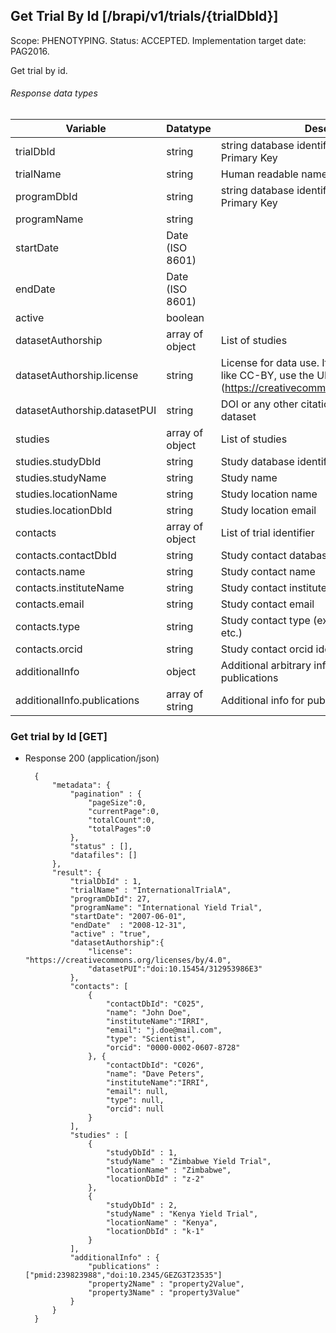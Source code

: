 ## Get Trial By Id [/brapi/v1/trials/{trialDbId}]

Scope: PHENOTYPING.
Status: ACCEPTED.
Implementation target date: PAG2016.

Get trial by id.

###### Response data types

| Variable                | Datatype        | Description                                             | Required |
| ----------------------- | --------------- | ------------------------------------------------------- | :------: |
| trialDbId               | string          | string database identifier, not necessarily a Primary Key |    Y     |
| trialName               | string          | Human readable name                                     |    Y     |
| programDbId             | string          | string database identifier, not necessarily a Primary Key |          |
| programName             | string          |                                                         |          |
| startDate               | Date (ISO 8601)          |                                                         |          |
| endDate                 | Date (ISO 8601)          |                                                         |          |
| active                  | boolean         |                                                         |          |
| datasetAuthorship       | array of object | List of studies                                         |          |
| datasetAuthorship.license  | string          | License for data use. If using a known license like CC-BY, use the URI (https://creativecommons.org/licenses/by/4.0/) |          |
| datasetAuthorship.datasetPUI       | string          | DOI or any other citation mechanism for this dataset |          |
| studies                 | array of object | List of studies                                         |          |
| studies.studyDbId       | string          | Study database identifier                               |          |
| studies.studyName       | string          | Study  name                                             |          |
| studies.locationName    | string          | Study location name                                     |          |
| studies.locationDbId    | string          | Study location email                                    |          |
| contacts                | array of object | List of trial identifier                                |          |
| contacts.contactDbId    | string          | Study contact database identifier                       |          |
| contacts.name           | string          | Study contact name                                      |          |
| contacts.instituteName  | string          | Study contact institute name                            |          |
| contacts.email          | string          | Study contact email                                     |          |
| contacts.type           | string          | Study contact type (ex: Coordinator, Scientist, etc.)   |          |
| contacts.orcid          | string          | Study contact orcid identifier (http://orcid.org)       |          |
| additionalInfo          | object          | Additional arbitrary info on the trial like publications|          |
| additionalInfo.publications  | array of string | Additional info for publications                   |          |


### Get trial by Id [GET]

+ Response 200 (application/json)

        {
            "metadata": {
                "pagination" : { 
                    "pageSize":0, 
                    "currentPage":0, 
                    "totalCount":0, 
                    "totalPages":0 
                },
                "status" : [],
                "datafiles": []
            },
            "result": {
                "trialDbId" : 1,
                "trialName" : "InternationalTrialA",
                "programDbId": 27,
                "programName": "International Yield Trial",
                "startDate": "2007-06-01",
                "endDate"  : "2008-12-31",
                "active" : "true", 
                "datasetAuthorship":{
                    "license": "https://creativecommons.org/licenses/by/4.0",
                    "datasetPUI":"doi:10.15454/312953986E3"
                },
                "contacts": [
                    {
                        "contactDbId": "C025",
                        "name": "John Doe",
                        "instituteName":"IRRI",
                        "email": "j.doe@mail.com",
                        "type": "Scientist",
                        "orcid": "0000-0002-0607-8728"
                    }, {
                        "contactDbId": "C026",
                        "name": "Dave Peters",
                        "instituteName":"IRRI",
                        "email": null,
                        "type": null,
                        "orcid": null
                    }
                ],
                "studies" : [
                    {
                        "studyDbId" : 1,
                        "studyName" : "Zimbabwe Yield Trial",
                        "locationName" : "Zimbabwe",
                        "locationDbId" : "z-2"
                    },
                    {
                        "studyDbId" : 2,
                        "studyName" : "Kenya Yield Trial",
                        "locationName" : "Kenya",
                        "locationDbId" : "k-1"
                    }
                ],
                "additionalInfo" : {
                    "publications" : ["pmid:239823988","doi:10.2345/GEZG3T23535"]
                    "property2Name" : "property2Value",
                    "property3Name" : "property3Value"
                }
            }
        }        
